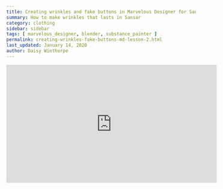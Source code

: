 ```yaml
---
title: Creating wrinkles and fake buttons in Marvelous Designer for Sansar Lesson 2
summary: How to make wrinkles that lasts in Sansar
category: clothing
sidebar: sidebar
tags: [ marvelous_designer, blender, substance_painter ]
permalink: creating-wrinkles-fake-buttons-md-lesson-2.html
last_updated: January 14, 2020
author: Daisy Winthorpe
---
```


<iframe width="560" height="315" src="https://www.youtube.com/embed/TSSAyaxV-mk" frameborder="0" allow="accelerometer; autoplay; encrypted-media; gyroscope; picture-in-picture" allowfullscreen></iframe>

